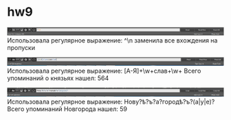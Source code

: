 # hw9

![](https://github.com/tamarapopova/hw9/blob/master/1.PNG)
Использовала регулярное выражение: ^\n  заменила все вхождения на пропуски





![](https://github.com/tamarapopova/hw9/blob/master/3.PNG)
Использовала регулярное выражение: [А-Я]+\w+слав+\w+  Всего упоминаний о князьях нашел: 564





![](https://github.com/tamarapopova/hw9/blob/master/2.PNG)
Использовала регулярное выражение: Нову?ѣ?ъ?а?городѣ?ъ?(а|у|е)?  Всего упоминаний Новгорода нашел: 59
